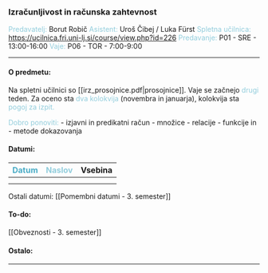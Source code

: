 
### Izračunljivost in računska zahtevnost
<font color="#92cddc">Predavatelj:</font> Borut Robič
<font color="#92cddc">Asistent:</font> Uroš Čibej / Luka Fürst
<font color="#92cddc">Spletna učilnica:</font> https://ucilnica.fri.uni-lj.si/course/view.php?id=226
<font color="#92cddc">Predavanje:</font> P01 - SRE - 13:00-16:00
<font color="#92cddc">Vaje:</font> P06 - TOR - 7:00-9:00

---

#### O predmetu:

Na spletni učilnici so [[irz_prosojnice.pdf|prosojnice]]. Vaje se začnejo <font color="#92cddc">drugi</font> teden. Za oceno sta <font color="#92cddc">dva kolokvija</font> (novembra in januarja), kolokvija sta <font color="#92cddc">pogoj za izpit.</font>

<font color="#92cddc">Dobro ponoviti:</font>
	- izjavni in predikatni račun
	- množice
	- relacije
	- funkcije in
	- metode dokazovanja

#### Datumi:


| <font color="#4bacc6">Datum</font> | <font color="#92cddc">Naslov</font> | Vsebina |
| :--------------------------------: | ----------------------------------- | ------- |
|                                    |                                     |         |
|                                    |                                     |         |
Ostali datumi: [[Pomembni datumi - 3. semester]]

#### To-do: 

[[Obveznosti - 3. semester]]

#### Ostalo:


---